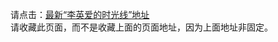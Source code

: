 请点击：[最新“李英爱的时光线”地址](https://taitailya.github.io/ya/)               
请收藏此页面，而不是收藏上面的页面地址，因为上面地址非固定。            
